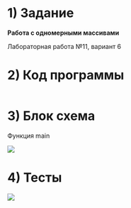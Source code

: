 # 1) Задание
**Работа с одномерными массивами** 

Лабораторная работа №11, вариант 6


# 2) Код программы

```cpp

```

# 3) Блок схема

Функция main

<image src ="[/.drawio.png](https://github.com/Yagirsk/Labs_PSTU_2023/blob/main/SEM2/LABS/11_ZEL/tuda-syuda-spisok/images/tss-main.drawio.png)https://github.com/Yagirsk/Labs_PSTU_2023/blob/main/SEM2/LABS/11_ZEL/tuda-syuda-spisok/images/tss-main.drawio.png">

# 4) Тесты

<image src ="test1_lab4.png">



